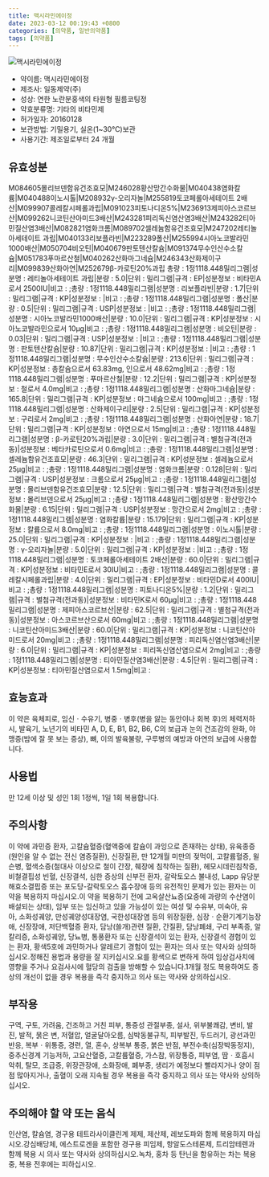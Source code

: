 ```yaml
---
title: 맥시라민에이정
date: 2023-03-12 00:19:43 +0800
categories: [의약품, 일반의약품]
tags: [의약품]
---
```

![맥시라민에이정](https://nedrug.mfds.go.kr/pbp/cmn/itemImageDownload/147427188404700027)

- 약이름: 맥시라민에이정
- 제조사: 일동제약(주)
- 성상: 연한 노란분홍색의 타원형 필름코팅정
- 약효분류명: 기타의 비타민제
- 허가일자: 20160128
- 보관방법: 기밀용기, 실온(1~30℃)보관
- 사용기간: 제조일로부터 24 개월
## 유효성분
M084605몰리브덴함유건조효모|M246028황산망간수화물|M040438염화칼륨|M040488이노시톨|M208932γ-오리자놀|M255819토코페롤아세테이트 2배산|M099907콜레칼시페롤과립|M091023피토나디온5%|M236913제피아스코르브산|M099262니코틴산아미드3배산|M243281피리독신염산염3배산|M243282티아민질산염3배산|M082821염화크롬|M089702셀레늄함유건조효모|M247202레티놀아세테이트 과립|M040133리보플라빈|M223289폴산|M255994시아노코발라민1000배산|M050704비오틴|M040679판토텐산칼슘|M091374무수인산수소칼슘|M051783푸마르산철|M040262산화마그네슘|M246343산화제이구리|M099839산화아연|M252679β-카로틴20%과립
총량 : 1정1118.448밀리그램|성분명 : 레티놀아세테이트 과립|분량 : 5.0|단위 : 밀리그램|규격 : EP|성분정보 : 비타민A로서 2500IU|비고 : ;총량 : 1정1118.448밀리그램|성분명 : 리보플라빈|분량 : 1.7|단위 : 밀리그램|규격 : KP|성분정보 : |비고 : ;총량 : 1정1118.448밀리그램|성분명 : 폴산|분량 : 0.5|단위 : 밀리그램|규격 : USP|성분정보 : |비고 : ;총량 : 1정1118.448밀리그램|성분명 : 시아노코발라민1000배산|분량 : 10.0|단위 : 밀리그램|규격 : KP|성분정보 : 시아노코발라민으로서 10μg|비고 : ;총량 : 1정1118.448밀리그램|성분명 : 비오틴|분량 : 0.03|단위 : 밀리그램|규격 : USP|성분정보 : |비고 : ;총량 : 1정1118.448밀리그램|성분명 : 판토텐산칼슘|분량 : 10.87|단위 : 밀리그램|규격 : KP|성분정보 : |비고 : ;총량 : 1정1118.448밀리그램|성분명 : 무수인산수소칼슘|분량 : 213.6|단위 : 밀리그램|규격 : KP|성분정보 : 총칼슘으로서 63.83mg, 인으로서 48.62mg|비고 : ;총량 : 1정1118.448밀리그램|성분명 : 푸마르산철|분량 : 12.2|단위 : 밀리그램|규격 : KP|성분정보 : 철로서 4.0mg|비고 : ;총량 : 1정1118.448밀리그램|성분명 : 산화마그네슘|분량 : 165.8|단위 : 밀리그램|규격 : KP|성분정보 : 마그네슘으로서 100mg|비고 : ;총량 : 1정1118.448밀리그램|성분명 : 산화제이구리|분량 : 2.5|단위 : 밀리그램|규격 : KP|성분정보 : 구리로서 2mg|비고 : ;총량 : 1정1118.448밀리그램|성분명 : 산화아연|분량 : 18.7|단위 : 밀리그램|규격 : KP|성분정보 : 아연으로서 15mg|비고 : ;총량 : 1정1118.448밀리그램|성분명 : β-카로틴20%과립|분량 : 3.0|단위 : 밀리그램|규격 : 별첨규격(전과동)|성분정보 : 베타카로틴으로서 0.6mg|비고 : ;총량 : 1정1118.448밀리그램|성분명 : 셀레늄함유건조효모|분량 : 46.3|단위 : 밀리그램|규격 : KP|성분정보 : 셀레늄으로서 25μg|비고 : ;총량 : 1정1118.448밀리그램|성분명 : 염화크롬|분량 : 0.128|단위 : 밀리그램|규격 : USP|성분정보 : 크롬으로서 25μg|비고 : ;총량 : 1정1118.448밀리그램|성분명 : 몰리브덴함유건조효모|분량 : 12.5|단위 : 밀리그램|규격 : 별첨규격(전과동)|성분정보 : 몰리브덴으로서 25μg|비고 : ;총량 : 1정1118.448밀리그램|성분명 : 황산망간수화물|분량 : 6.15|단위 : 밀리그램|규격 : USP|성분정보 : 망간으로서 2mg|비고 : ;총량 : 1정1118.448밀리그램|성분명 : 염화칼륨|분량 : 15.179|단위 : 밀리그램|규격 : KP|성분정보 : 칼륨으로서 8.0mg|비고 : ;총량 : 1정1118.448밀리그램|성분명 : 이노시톨|분량 : 25.0|단위 : 밀리그램|규격 : KP|성분정보 : |비고 : ;총량 : 1정1118.448밀리그램|성분명 : γ-오리자놀|분량 : 5.0|단위 : 밀리그램|규격 : KP|성분정보 : |비고 : ;총량 : 1정1118.448밀리그램|성분명 : 토코페롤아세테이트 2배산|분량 : 60.0|단위 : 밀리그램|규격 : KP|성분정보 : 비타민E로서 30IU|비고 : ;총량 : 1정1118.448밀리그램|성분명 : 콜레칼시페롤과립|분량 : 4.0|단위 : 밀리그램|규격 : EP|성분정보 : 비타민D로서 400IU|비고 : ;총량 : 1정1118.448밀리그램|성분명 : 피토나디온5%|분량 : 1.2|단위 : 밀리그램|규격 : 별첨규격(전과동)|성분정보 : 비타민K로서 60μg|비고 : ;총량 : 1정1118.448밀리그램|성분명 : 제피아스코르브산|분량 : 62.5|단위 : 밀리그램|규격 : 별첨규격(전과동)|성분정보 : 아스코르브산으로서 60mg|비고 : ;총량 : 1정1118.448밀리그램|성분명 : 니코틴산아미드3배산|분량 : 60.0|단위 : 밀리그램|규격 : KP|성분정보 : 니코틴산아미드로서 20mg|비고 : ;총량 : 1정1118.448밀리그램|성분명 : 피리독신염산염3배산|분량 : 6.0|단위 : 밀리그램|규격 : KP|성분정보 : 피리독신염산염으로서 2mg|비고 : ;총량 : 1정1118.448밀리그램|성분명 : 티아민질산염3배산|분량 : 4.5|단위 : 밀리그램|규격 : KP|성분정보 : 티아민질산염으로서 1.5mg|비고 :
## 효능효과
이 약은 육체피로, 임신ㆍ수유기, 병중ㆍ병후(병을 앓는 동안이나 회복 후)의 체력저하시, 발육기, 노년기의 비타민 A, D, E, B1, B2, B6, C의 보급과 눈의 건조감의 완화, 야맹증(밤에 잘 못 보는 증상), 뼈, 이의 발육불량, 구루병의 예방과 아연의 보급에 사용합니다.
## 사용법
만 12세 이상 및 성인 1회 1정씩, 1일 1회 복용합니다.
## 주의사항
이 약에 과민증 환자, 고칼슘혈증(혈액중에 칼슘이 과잉으로 존재하는 상태), 유육종증(원인을 알 수 없는 전신 염증질환), 신장질환, 만 12개월 미만의 젖먹이, 고칼륨혈증, 윌슨병, 혈색소증(철대사 이상으로 철이 간장, 췌장에 침착하는 질환), 헤모시데린침착증, 비철결핍성 빈혈, 신장결석, 심한 증상의 신부전 환자, 갈락토오스 불내성, Lapp 유당분해효소결핍증 또는 포도당-갈락토오스 흡수장애 등의 유전적인 문제가 있는 환자는 이 약을 복용하지 마십시오.이 약을 복용하기 전에 고옥살산뇨증(요중에 과량의 수산염이 배설되는 상태), 임부 또는 임신하고 있을 가능성이 있는 여성 및 수유부, 미숙아, 유아, 소화성궤양, 만성궤양성대장염, 국한성대장염 등의 위장질환, 심장ㆍ순환기계기능장애, 신장장애, 저단백혈증 환자, 담낭(쓸개)관련 질환, 간질환, 담낭폐쇄, 구리 부족증, 알칼리증, 소화성궤양, 당뇨병, 통풍환자 또는 신장결석이 있는 환자, 신장결석 경험이 있는 환자, 황색5호에 과민하거나 알레르기 경험이 있는 환자는 의사 또는 약사와 상의하십시오.정해진 용법과 용량을 잘 지키십시오.요를 황색으로 변하게 하여 임상검사치에 영향을 주거나 요검사시에 혈당의 검출을 방해할 수 있습니다.1개월 정도 복용하여도 증상의 개선이 없을 경우 복용을 즉각 중지하고 의사 또는 약사와 상의하십시오.
## 부작용
구역, 구토, 가려움, 건조하고 거친 피부, 통증성 관절부종, 설사, 위부불쾌감, 변비, 발진, 발적, 묽은 변, 저혈압, 얼굴달아오름, 심박동불규칙, 피부발진, 두드러기, 광선과민반응, 복부ㆍ위통증, 경련, 열, 혼수, 상복부 통증, 붉은 반점, 부전수축(심장박동정지), 중추신경계 기능저하, 고요산혈증, 고칼륨혈증, 가스참, 위장통증, 피부염, 땀ㆍ호흡시 악취, 탈모, 조급증, 위장관장애, 소화장애, 폐부종, 생리가 예정보다 빨라지거나 양이 점점 많아지거나, 출혈이 오래 지속될 경우 복용을 즉각 중지하고 의사 또는 약사와 상의하십시오.
## 주의해야 할 약 또는 음식
인산염, 칼슘염, 경구용 테트라사이클린계 제제, 제산제, 레보도파와 함께 복용하지 마십시오.강심배당체, 에스트로겐을 포함한 경구용 피임제, 항알도스테론제, 트리암테렌과 함께 복용 시 의사 또는 약사와 상의하십시오.녹차, 홍차 등 탄닌을 함유하는 차는 복용 중, 복용 전후에는 피하십시오.

